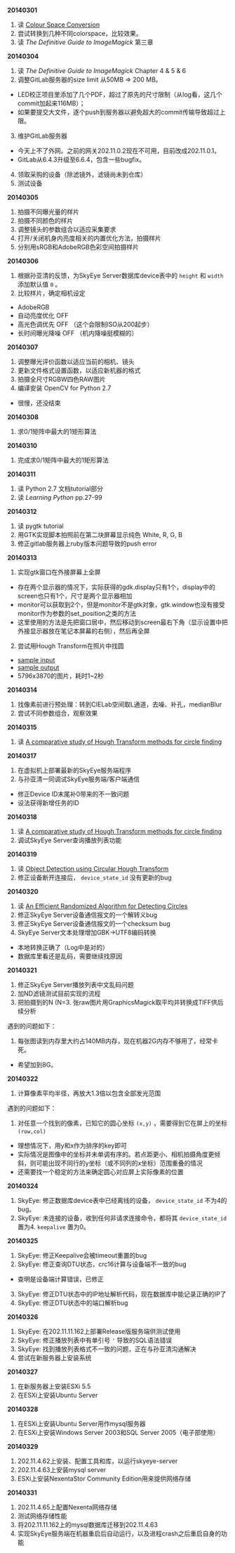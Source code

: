 **20140301**

1. 读 [Colour Space Conversion](https://github.com/Sansi/LED-Calibration/blob/master/ref/coloureq.pdf)
2. 尝试转换到几种不同colorspace，比较效果。
3. 读 *The Definitive Guide to ImageMagick* 第三章

**20140304**

1. 读 *The Definitive Guide to ImageMagick* Chapter 4 & 5 & 6
2. 调整GitLab服务器的size limit 从50MB ⇒ 200 MB。
  - LED校正项目里添加了几个PDF，超过了原先的尺寸限制（从log看，这几个commit加起来116MB）；
  - 如果要提交大文件，逐个push到服务器以避免超大的commit传输导致超过上限。
3. 维护GitLab服务器
  - 今天上不了外网。之前的网关202.11.0.2现在不可用，目前改成202.11.0.1。
  - GitLab从6.4.3升级至6.6.4，包含一些bugfix。
4. 领取采购的设备（除滤镜外，滤镜尚未到仓库）
5. 测试设备

**20140305**

1. 拍摄不同曝光量的样片
2. 拍摄不同颜色的样片
3. 调整镜头的参数组合以适应采集要求
4.  打开/关闭机身内亮度相关的内置优化方法，拍摄样片
5.  分别用sRGB和AdobeRGB色彩空间拍摄样片

**20140306**

1. 根据孙亚清的反馈，为SkyEye Server数据库device表中的 `height` 和 `width` 添加默认值 `0` 。
2. 比较样片，确定相机设定
  - AdobeRGB
  - 自动亮度优化 OFF
  - 高光色调优先 OFF （这个会限制ISO从200起步）
  - 长时间曝光降噪 OFF （机内降噪挺模糊的）

**20140307**

1. 调整曝光评价函数以适应当前的相机、镜头
2. 更新文件格式设置函数，以适应新机器的格式
3. 拍摄全尺寸RGBW四色RAW图片
4.  编译安装 OpenCV for Python 2.7
  - 很慢，还没结束

**20140308**

1. 求0/1矩阵中最大的1矩形算法

**20140310**

1. 完成求0/1矩阵中最大的1矩形算法

**20140311**

1. 读 Python 2.7 文档tutorial部分
2. 读 *Learning Python* pp.27-99


**20140312**

1. 读 pygtk tutorial
2. 用GTK实现脚本拍照前在第二块屏幕显示纯色 White, R, G, B
3. 修正gitlab服务器上ruby版本问题导致的push error

**20140313**

1. 实现gtk窗口在外接屏幕上全屏
  - 存在两个显示器的情况下，实际获得的gdk.display只有1个，display中的screen也只有1个，尺寸是两个显示器相加
  - monitor可以获取到2个，但是monitor不是gtk对象，gtk.window也没有接受monitor作为参数的set\_position之类的方法
  - 这里使用的方法是先把窗口居中，然后移动到screen最右下角（显示设置中把外接显示器放在笔记本屏幕的右侧），然后再全屏
2. 尝试用Hough Transform在照片中找圆
  - [sample input](http://qingpei.me/LED-Calibration/circles/src.jpg)
  - [sample output](http://qingpei.me/LED-Calibration/circles/result.jpg)
  - 5796x3870的图片，耗时1\~2秒

**20140314**

1. 找像素前进行预处理：转到CIELab空间取L通道，去噪、补孔，medianBlur
2. 尝试不同参数组合，观察效果

**20140315**

1. 读 [A comparative study of Hough Transform methods for circle finding](http://www.sciencedirect.com/science/article/pii/026288569090059E)

**20140317**

1. 在虚拟机上部署最新的SkyEye服务端程序
2. 与孙亚清一同调试SkyEye服务端/客户端通信
  - 修正Device ID末尾补0带来的不一致问题
  - 设法获得新增任务的ID

**20140318**

1. 读 [A comparative study of Hough Transform methods for circle finding](http://www.sciencedirect.com/science/article/pii/026288569090059E)
2. 调试SkyEye Server查询播放列表功能

**20140319**

1. 读 [Object Detection using Circular Hough Transform](http://www.egr.msu.edu/classes/ece480/capstone/fall10/group03/ece480_dt3_application_note_dembelef.pdf)
2. 修正设备断开连接后， `device_state_id` 没有更新的bug

**20140320**

1. 读 [An Efficient Randomized Algorithm for Detecting Circles](ftp://140.118.175.164/an%20efficient%20randomized%20algorithm%20for%20detecting%20circles.pdf)
2. 修正SkyEye Server设备通信报文的一个解转义bug
3. 修正SkyEye Server设备通信报文的一个checksum bug
4. SkyEye Server文本处理增加GBK→UTF8编码转换
  - 本地转换正确了（Log中是对的）
  - 数据库里看还是乱码，需要继续找原因

**20140321**

1. 修正SkyEye Server播放列表中文乱码问题
2. 加ND滤镜测试目前实现的流程
3. 把拍摄到的N (N=3. 张raw图片用GraphicsMagick取平均并转换成TIFF供后续分析

遇到的问题如下：

1. 每张图读到内存里大约占140MB内存，现在机器2G内存不够用了，经常卡死。
  - 希望加到8G。

**20140322**

1. 计算像素平均半径，再放大1.3倍以包含全部发光范围

遇到的问题如下：

1. 对任意一个找到的像素，已知它的圆心坐标 `(x,y)` ，需要得到它在屏上的坐标 `(row,col)`
  - 理想情况下，用y和x作为排序的key即可
  - 实际情况是图像中的坐标并未单调有序的。若点距更小、相机拍摄角度更倾斜，则可能出现不同行的y坐标（或不同列的x坐标）范围重叠的情况
  - 还需要找一个稳定的方法来确定圆心对应屏上实际像素的位置

**20140324**

1. SkyEye: 修正数据库device表中已经离线的设备， `device_state_id` 不为4的bug。
2. SkyEye: 未连接的设备，收到任何非请求连接命令，都将其 `device_state_id` 置为4. `keepalive` 置为0。

**20140325**

1. SkyEye: 修正Keepalive会被timeout重置的bug
2. SkyEye: 修正查询DTU状态，crc16计算与设备端不一致的bug
  - 查明是设备端计算错误，已修正
3. SkyEye: 修正DTU状态中的IP地址解析代码，现在数据库中能记录正确的IP了
4. SkyEye: 修正DTU状态中的端口解析bug

**20140326**

1. SkyEye: 在202.11.11.162上部署Release版服务端供测试使用
2. SkyEye: 修正播放列表中有单引号 `'` 导致的SQL语法错误
3. SkyEye: 找到播放列表格式不一致的问题，正在与孙亚清沟通解决
4. 尝试在新服务器上安装系统

**20140327**

1. 在新服务器上安装ESXi 5.5
2. 在ESXi上安装Ubuntu Server

**20140328**

1. 在ESXi上安装Ubuntu Server用作mysql服务器
2. 在ESXi上安装Windows Server 2003和SQL Server 2005（电子部使用）

**20140329**

1. 202.11.4.62上安装、配置工具和库，以运行skyeye-server
2. 202.11.4.63上安装mysql server
3. ESXi上安装NexentaStor Community Edition用来提供网络存储

**20140331**

1. 202.11.4.65上配置Nexenta网络存储
2. 测试网络存储性能
3. 将202.11.11.162上的mysql数据库迁移到202.11.4.63
4. 实现SkyEye服务端在机器重启后自动运行，以及进程crash之后重启自身的功能
